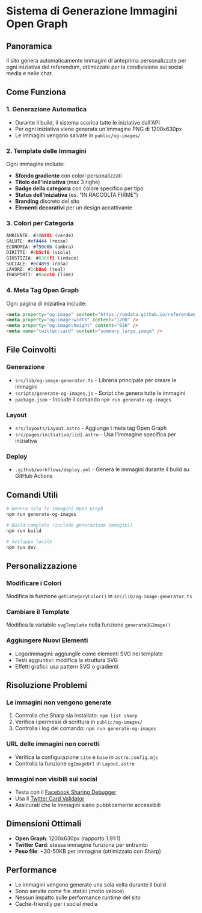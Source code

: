# Sistema di Generazione Immagini Open Graph

## Panoramica

Il sito genera automaticamente immagini di anteprima personalizzate per ogni iniziativa del referendum, ottimizzate per la condivisione sui social media e nelle chat.

## Come Funziona

### 1. Generazione Automatica

- Durante il build, il sistema scarica tutte le iniziative dall'API
- Per ogni iniziativa viene generata un'immagine PNG di 1200x630px
- Le immagini vengono salvate in `public/og-images/`

### 2. Template delle Immagini

Ogni immagine include:

- **Sfondo gradiente** con colori personalizzati
- **Titolo dell'iniziativa** (max 3 righe)
- **Badge della categoria** con colore specifico per tipo
- **Status dell'iniziativa** (es. "IN RACCOLTA FIRME")
- **Branding** discreto del sito
- **Elementi decorativi** per un design accattivante

### 3. Colori per Categoria

```typescript
AMBIENTE: #10b981 (verde)
SALUTE: #ef4444 (rosso)
ECONOMIA: #f59e0b (ambra)
DIRITTI: #8b5cf6 (viola)
GIUSTIZIA: #6366f1 (indaco)
SOCIALE: #ec4899 (rosa)
LAVORO: #14b8a6 (teal)
TRASPORTI: #84cc16 (lime)
```

### 4. Meta Tag Open Graph

Ogni pagina di iniziativa include:

```html
<meta property="og:image" content="https://ondata.github.io/referendum_iniziative_popolari/og-images/og-[ID].png" />
<meta property="og:image:width" content="1200" />
<meta property="og:image:height" content="630" />
<meta name="twitter:card" content="summary_large_image" />
```

## File Coinvolti

### Generazione

- `src/lib/og-image-generator.ts` - Libreria principale per creare le immagini
- `scripts/generate-og-images.js` - Script che genera tutte le immagini
- `package.json` - Include il comando `npm run generate-og-images`

### Layout

- `src/layouts/Layout.astro` - Aggiunge i meta tag Open Graph
- `src/pages/initiative/[id].astro` - Usa l'immagine specifica per iniziativa

### Deploy

- `.github/workflows/deploy.yml` - Genera le immagini durante il build su GitHub Actions

## Comandi Utili

```bash
# Genera solo le immagini Open Graph
npm run generate-og-images

# Build completo (include generazione immagini)
npm run build

# Sviluppo locale
npm run dev
```

## Personalizzazione

### Modificare i Colori

Modifica la funzione `getCategoryColor()` in `src/lib/og-image-generator.ts`

### Cambiare il Template

Modifica la variabile `svgTemplate` nella funzione `generateOGImage()`

### Aggiungere Nuovi Elementi

- Logo/immagini: aggiungile come elementi SVG nel template
- Testi aggiuntivi: modifica la struttura SVG
- Effetti grafici: usa pattern SVG o gradienti

## Risoluzione Problemi

### Le immagini non vengono generate

1. Controlla che Sharp sia installato: `npm list sharp`
2. Verifica i permessi di scrittura in `public/og-images/`
3. Controlla i log del comando: `npm run generate-og-images`

### URL delle immagini non corretti

- Verifica la configurazione `site` e `base` in `astro.config.mjs`
- Controlla la funzione `ogImageUrl` in `Layout.astro`

### Immagini non visibili sui social

- Testa con il [Facebook Sharing Debugger](https://developers.facebook.com/tools/debug/)
- Usa il [Twitter Card Validator](https://cards-dev.twitter.com/validator)
- Assicurati che le immagini siano pubblicamente accessibili

## Dimensioni Ottimali

- **Open Graph**: 1200x630px (rapporto 1.91:1)
- **Twitter Card**: stessa immagine funziona per entrambi
- **Peso file**: ~30-50KB per immagine (ottimizzato con Sharp)

## Performance

- Le immagini vengono generate una sola volta durante il build
- Sono servite come file statici (molto veloce)
- Nessun impatto sulle performance runtime del sito
- Cache-friendly per i social media
